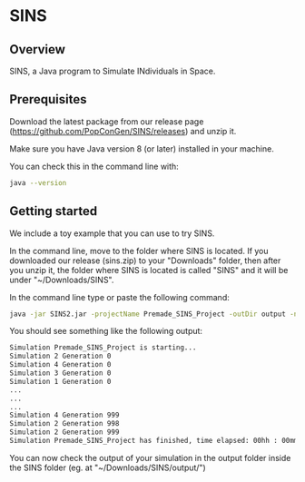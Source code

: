 # SINS

## Overview

SINS, a Java program to Simulate INdividuals in Space.

## Prerequisites

Download the latest package from our release page (https://github.com/PopConGen/SINS/releases) and unzip it.

Make sure you have Java version 8 (or later) installed in your machine.

You can check this in the command line with:
``` bash 
java --version
```

## Getting started

We include a toy example that you can use to try SINS.

In the command line, move to the folder where SINS is located. If you downloaded our release (sins.zip) to your "Downloads" folder, then after you unzip it, the folder where SINS is located is called "SINS" and it will be under "~/Downloads/SINS".

In the command line type or paste the following command:
``` bash
java -jar SINS2.jar -projectName Premade_SINS_Project -outDir output -numberOfSimulations 4 -compress noComp -parallel true -parallelCores 4 -verbose true -outputFormat sins -makeDemographicImages false 
```

You should see something like the following output:
``` bash
Simulation Premade_SINS_Project is starting...
Simulation 2 Generation 0
Simulation 4 Generation 0
Simulation 3 Generation 0
Simulation 1 Generation 0
...
...
...
Simulation 4 Generation 999
Simulation 2 Generation 998
Simulation 2 Generation 999
Simulation Premade_SINS_Project has finished, time elapsed: 00hh : 00mm : 04ss 228ms
```

You can now check the output of your simulation in the output folder inside the SINS folder (eg. at "~/Downloads/SINS/output/")
